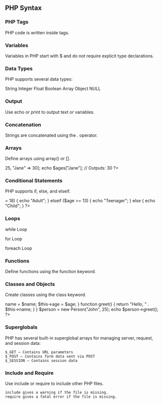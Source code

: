 ## PHP Syntax

### PHP Tags

PHP code is written inside <?php ... ?> tags.

<?php
// Your PHP code here
?>

### Variables

Variables in PHP start with $ and do not require explicit type declarations.

<?php
$name = "John";    // String
$age = 25;         // Integer
$price = 19.99;    // Float
$isAdmin = true;   // Boolean
?>

### Data Types

PHP supports several data types:

  String
  Integer
  Float
  Boolean
  Array
  Object
  NULL

### Output

Use echo or print to output text or variables.

<?php
echo "Hello, World!";
print $name;
?>

### Concatenation

Strings are concatenated using the . operator.

<?php
echo "Hello, " . $name . "!";
?>

### Arrays

Define arrays using array() or [].

<?php
// Indexed array
$colors = ["red", "green", "blue"];
echo $colors[1]; // Outputs: green

// Associative array
$ages = ["John" => 25, "Jane" => 30];
echo $ages["Jane"]; // Outputs: 30
?>

### Conditional Statements

PHP supports if, else, and elseif.

<?php
if ($age >= 18) {
    echo "Adult";
} elseif ($age >= 13) {
    echo "Teenager";
} else {
    echo "Child";
}
?>

### Loops
while Loop

<?php
$i = 1;
while ($i <= 5) {
    echo $i;
    $i++;
}
?>

for Loop

<?php
for ($i = 1; $i <= 5; $i++) {
    echo $i;
}
?>

foreach Loop

<?php
foreach ($colors as $color) {
    echo $color;
}
?>

### Functions

Define functions using the function keyword.

<?php
function greet($name) {
    return "Hello, " . $name;
}
echo greet("John");
?>

### Classes and Objects

Create classes using the class keyword.

<?php
class Person {
    public $name;
    public $age;

    function __construct($name, $age) {
        $this->name = $name;
        $this->age = $age;
    }

    function greet() {
        return "Hello, " . $this->name;
    }
}

$person = new Person("John", 25);
echo $person->greet();
?>

### Superglobals

PHP has several built-in superglobal arrays for managing server, request, and session data:

    $_GET – Contains URL parameters
    $_POST – Contains form data sent via POST
    $_SESSION – Contains session data

<?php
// Accessing query parameters
echo $_GET["name"];

// Accessing form data
echo $_POST["email"];
?>

### Include and Require

Use include or require to include other PHP files.

<?php
include "header.php";
require "config.php";
?>

    include gives a warning if the file is missing.
    require gives a fatal error if the file is missing.